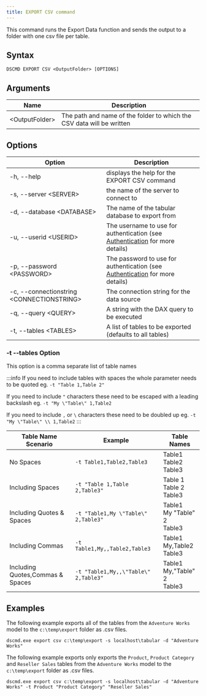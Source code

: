 ```yaml
---
title: EXPORT CSV command
---
```


This command runs the Export Data function and sends the output to a folder with one csv file per table.

## Syntax

```
DSCMD EXPORT CSV <OutputFolder> [OPTIONS]
```

## Arguments

| Name | Description |
|---|---|
| &lt;OutputFolder> | The path and name of the folder to which the CSV data will be written |

## Options

| Option | Description |
| ---|---|
| -h, --help | displays the help for the EXPORT CSV command|
| -s, --server &lt;SERVER> | the name of the server to connect to |
| -d, --database &lt;DATABASE> | The name of the tabular database to export from |
| -u, --userid &lt;USERID> | The username to use for authentication (see [Authentication](../../authentication) for more details) |
| -p, --password &lt;PASSWORD> | The password to use for authentication (see [Authentication](../../authentication) for more details) |
| -c, --connectionstring &lt;CONNECTIONSTRING> | The connection string for the data source |
| -q, --query &lt;QUERY> | A string with the DAX query to be executed |
| -t, --tables &lt;TABLES> | A list of tables to be exported (defaults to all tables) |

### -t --tables Option
This option is a comma separate list of table names

:::info
If you need to include tables with spaces the whole parameter needs to be quoted eg. `-t "Table 1,Table 2"`

If you need to include `"` characters these need to be escaped with a leading backslash eg. `-t "My \"Table\" 1,Table2`

If you need to include `,` or `\` characters these need to be doubled up eg. `-t "My \"Table\" \\ 1,Table2`
:::

| Table Name Scenario | Example | Table Names |
|---|---|---|
| No Spaces | `-t Table1,Table2,Table3` | Table1<br/>Table2<br/>Table3|
| Including Spaces | `-t "Table 1,Table 2,Table3"` | Table 1<br/>Table 2<br/>Table3|
| Including Quotes & Spaces | `-t "Table1,My \"Table\" 2,Table3"` | Table1<br/>My "Table" 2<br/>Table3|
| Including Commas | `-t Table1,My,,Table2,Table3` | Table1<br/>My,Table2<br/>Table3|
| Including Quotes,Commas & Spaces | `-t "Table1,My,,\"Table\" 2,Table3"` | Table1<br/>My,"Table" 2<br/>Table3|

## Examples

The following example exports all of the tables from the `Adventure Works` model to the `c:\temp\export` folder as .csv files.

```
dscmd.exe export csv c:\temp\export -s localhost\tabular -d "Adventure Works"
```

The following example exports only exports the `Product`, `Product Category` and `Reseller Sales` tables from the `Adventure Works` model to the `c:\temp\export` folder as .csv files.
```
dscmd.exe export csv c:\temp\export -s localhost\tabular -d "Adventure Works" -t Product "Product Category" "Reseller Sales"
```